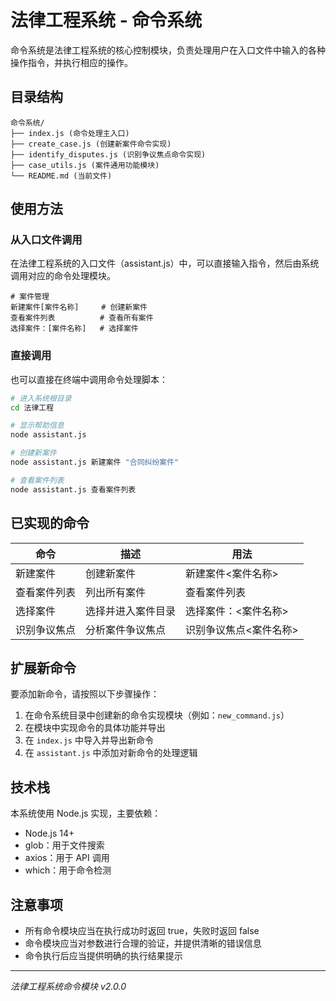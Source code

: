 # 法律工程系统 - 命令系统

命令系统是法律工程系统的核心控制模块，负责处理用户在入口文件中输入的各种操作指令，并执行相应的操作。

## 目录结构

```
命令系统/
├── index.js (命令处理主入口)
├── create_case.js (创建新案件命令实现)
├── identify_disputes.js (识别争议焦点命令实现)
├── case_utils.js (案件通用功能模块)
└── README.md (当前文件)
```

## 使用方法

### 从入口文件调用

在法律工程系统的入口文件（assistant.js）中，可以直接输入指令，然后由系统调用对应的命令处理模块。

```
# 案件管理
新建案件[案件名称]     # 创建新案件
查看案件列表          # 查看所有案件
选择案件：[案件名称]   # 选择案件
```

### 直接调用

也可以直接在终端中调用命令处理脚本：

```bash
# 进入系统根目录
cd 法律工程

# 显示帮助信息
node assistant.js

# 创建新案件
node assistant.js 新建案件 "合同纠纷案件"

# 查看案件列表
node assistant.js 查看案件列表
```

## 已实现的命令

| 命令         | 描述               | 用法                   |
| ------------ | ------------------ | ---------------------- |
| 新建案件     | 创建新案件         | 新建案件<案件名称>     |
| 查看案件列表 | 列出所有案件       | 查看案件列表           |
| 选择案件     | 选择并进入案件目录 | 选择案件：<案件名称>   |
| 识别争议焦点 | 分析案件争议焦点   | 识别争议焦点<案件名称> |

## 扩展新命令

要添加新命令，请按照以下步骤操作：

1. 在命令系统目录中创建新的命令实现模块（例如：`new_command.js`）
2. 在模块中实现命令的具体功能并导出
3. 在 `index.js` 中导入并导出新命令
4. 在 `assistant.js` 中添加对新命令的处理逻辑

## 技术栈

本系统使用 Node.js 实现，主要依赖：

- Node.js 14+
- glob：用于文件搜索
- axios：用于 API 调用
- which：用于命令检测

## 注意事项

- 所有命令模块应当在执行成功时返回 true，失败时返回 false
- 命令模块应当对参数进行合理的验证，并提供清晰的错误信息
- 命令执行后应当提供明确的执行结果提示

---

_法律工程系统命令模块 v2.0.0_
